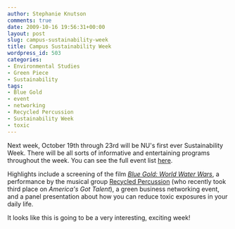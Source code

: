 ```yaml
---
author: Stephanie Knutson
comments: true
date: 2009-10-16 19:56:31+00:00
layout: post
slug: campus-sustainability-week
title: Campus Sustainability Week
wordpress_id: 503
categories:
- Environmental Studies
- Green Piece
- Sustainability
tags:
- Blue Gold
- event
- networking
- Recycled Percussion
- Sustainability Week
- toxic
---
```


Next week, October 19th through 23rd will be NU's first ever Sustainability Week. There will be all sorts of informative and entertaining programs throughout the week. You can see the full event list [here](http://www.northeastern.edu/sustainability/events/index.html).

Highlights include a screening of the film [_Blue Gold: World Water Wars_](http://nucat.lib.neu.edu/record=b2224368~S13), a performance by the musical group [Recycled Percussion](http://www.youtube.com/watch?v=c5acljQdL0Y&feature=related) (who recently took third place on _America's Got Talent_), a green business networking event, and a panel presentation about how you can reduce toxic exposures in your daily life.

It looks like this is going to be a very interesting, exciting week!
